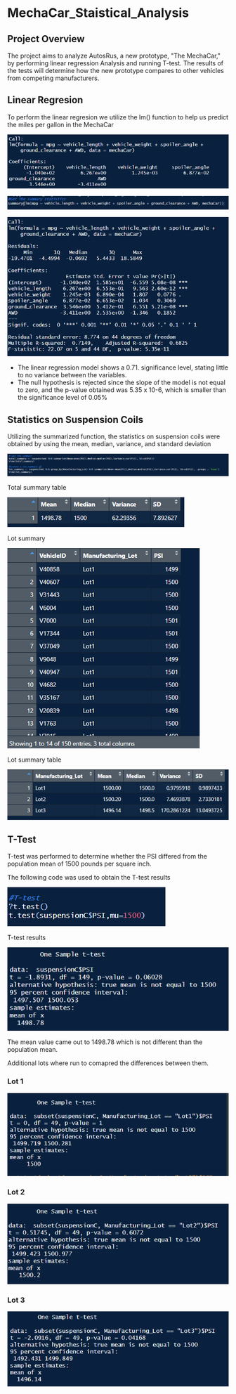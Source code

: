 # MechaCar_Staistical_Analysis

## Project Overview

The project aims to analyze AutosRus, a new prototype, "The MechaCar," by performing linear regression Analysis and running T-test. The results of the tests will determine how the new prototype compares to other vehicles from competing manufacturers.

## Linear Regresion

To perform the linear regresion we utilize the lm() function to help us predict the miles per gallon in the MechaCar

![image](https://github.com/Dibarra11/MechaCar_Staistical_Analysis/blob/2e39bdc572d3a3fea8767840766a8e160aa16a1b/Linear%20regression%20to%20predict%20mpg.png)

![image](https://github.com/Dibarra11/MechaCar_Staistical_Analysis/blob/c5dbbeca53f9a76714d11de7d52ace685a99363e/Linear%20regression%20to%20predict%20mpg3.png)

![image](https://github.com/Dibarra11/MechaCar_Staistical_Analysis/blob/5a250cea2b025f6d4fc35cf80ad126bf0247525f/Linear%20regression%20to%20predict%20mpg%202.png)

- The linear regression model shows a 0.71. significance level, stating little to no variance between the variables.
- The null hypothesis is rejected since the slope of the model is not equal to zero, and the p-value obtained was 5.35 x 10-6, which is smaller than the significance level of 0.05%

## Statistics on Suspension Coils

Utilizing the summarized function, the statistics on suspension coils were obtained by using  the mean, median, variance, and standard deviation

![image](https://github.com/Dibarra11/MechaCar_Staistical_Analysis/blob/7dbc2102e27bfbcf82d328f662e9c5db14f7c6a1/T.png)

Total summary table

![image](https://github.com/Dibarra11/MechaCar_Staistical_Analysis/blob/1f82f5d540ca83ea711cce989d12dd358dfd3983/Totla_Summary.png)

Lot summary 

![image](https://github.com/Dibarra11/MechaCar_Staistical_Analysis/blob/cb3efd332f2055bc73e9150502da84118ea914c5/SuspensionCoils.png)

Lot summary table

![image](https://github.com/Dibarra11/MechaCar_Staistical_Analysis/blob/7265eb36cdfe1f968c1a5b149b2f5b60b8605d54/Lot_Summary.png)

## T-Test

T-test was performed to determine whether the PSI differed from the population mean of 1500 pounds per square inch.

The following code was used to obtain the T-test results


![image](https://github.com/Dibarra11/MechaCar_Staistical_Analysis/blob/6d5e218c7e8318fb42b493932065d3984cee4e90/t-test.png)

T-test results

![image](https://github.com/Dibarra11/MechaCar_Staistical_Analysis/blob/3de3739a10d44fc48ec7cff0833aab1a419a5154/t-test%202.png)

The mean value came out to 1498.78 which is not different than the population mean.

Additional lots where run to comapred the differences between them.

### Lot 1

![image](https://github.com/Dibarra11/MechaCar_Staistical_Analysis/blob/1edf59ba7fa3c813ac039fa1a6edd5b0eb13d3e2/1.png)

### Lot 2

![image](https://github.com/Dibarra11/MechaCar_Staistical_Analysis/blob/c7dd003656cdd65c9789a18e2751a27708308e82/2.png)

### Lot 3

![image](https://github.com/Dibarra11/MechaCar_Staistical_Analysis/blob/b80bf6c5c27010543232fbefa2cdbc613829b438/3.png)
